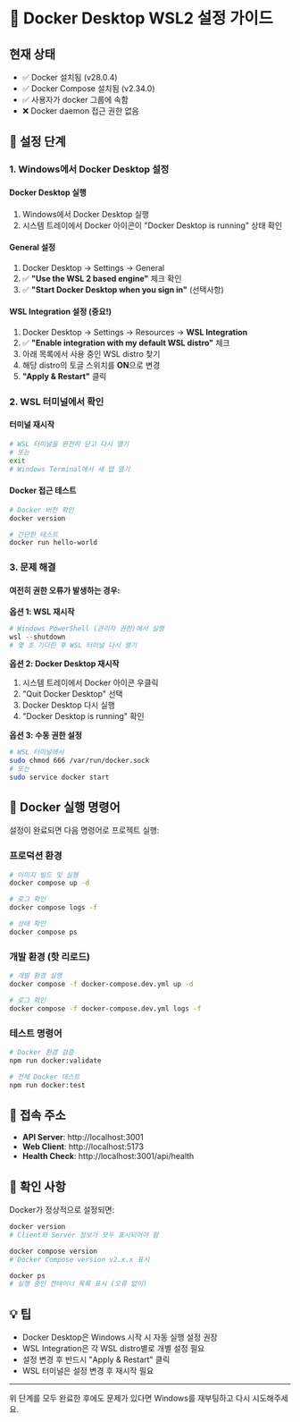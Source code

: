 # 🐳 Docker Desktop WSL2 설정 가이드

## 현재 상태
- ✅ Docker 설치됨 (v28.0.4)
- ✅ Docker Compose 설치됨 (v2.34.0)
- ✅ 사용자가 docker 그룹에 속함
- ❌ Docker daemon 접근 권한 없음

## 🔧 설정 단계

### 1. Windows에서 Docker Desktop 설정

#### Docker Desktop 실행
1. Windows에서 Docker Desktop 실행
2. 시스템 트레이에서 Docker 아이콘이 "Docker Desktop is running" 상태 확인

#### General 설정
1. Docker Desktop → Settings → General
2. ✅ **"Use the WSL 2 based engine"** 체크 확인
3. ✅ **"Start Docker Desktop when you sign in"** (선택사항)

#### WSL Integration 설정 (중요!)
1. Docker Desktop → Settings → Resources → **WSL Integration**
2. ✅ **"Enable integration with my default WSL distro"** 체크
3. 아래 목록에서 사용 중인 WSL distro 찾기
4. 해당 distro의 토글 스위치를 **ON**으로 변경
5. **"Apply & Restart"** 클릭

### 2. WSL 터미널에서 확인

#### 터미널 재시작
```bash
# WSL 터미널을 완전히 닫고 다시 열기
# 또는
exit
# Windows Terminal에서 새 탭 열기
```

#### Docker 접근 테스트
```bash
# Docker 버전 확인
docker version

# 간단한 테스트
docker run hello-world
```

### 3. 문제 해결

#### 여전히 권한 오류가 발생하는 경우:

**옵션 1: WSL 재시작**
```powershell
# Windows PowerShell (관리자 권한)에서 실행
wsl --shutdown
# 몇 초 기다린 후 WSL 터미널 다시 열기
```

**옵션 2: Docker Desktop 재시작**
1. 시스템 트레이에서 Docker 아이콘 우클릭
2. "Quit Docker Desktop" 선택
3. Docker Desktop 다시 실행
4. "Docker Desktop is running" 확인

**옵션 3: 수동 권한 설정**
```bash
# WSL 터미널에서
sudo chmod 666 /var/run/docker.sock
# 또는
sudo service docker start
```

## 🚀 Docker 실행 명령어

설정이 완료되면 다음 명령어로 프로젝트 실행:

### 프로덕션 환경
```bash
# 이미지 빌드 및 실행
docker compose up -d

# 로그 확인
docker compose logs -f

# 상태 확인
docker compose ps
```

### 개발 환경 (핫 리로드)
```bash
# 개발 환경 실행
docker compose -f docker-compose.dev.yml up -d

# 로그 확인
docker compose -f docker-compose.dev.yml logs -f
```

### 테스트 명령어
```bash
# Docker 환경 검증
npm run docker:validate

# 전체 Docker 테스트
npm run docker:test
```

## 📍 접속 주소
- **API Server**: http://localhost:3001
- **Web Client**: http://localhost:5173
- **Health Check**: http://localhost:3001/api/health

## 🎯 확인 사항
Docker가 정상적으로 설정되면:
```bash
docker version
# Client와 Server 정보가 모두 표시되어야 함

docker compose version
# Docker Compose version v2.x.x 표시

docker ps
# 실행 중인 컨테이너 목록 표시 (오류 없이)
```

## 💡 팁
- Docker Desktop은 Windows 시작 시 자동 실행 설정 권장
- WSL Integration은 각 WSL distro별로 개별 설정 필요
- 설정 변경 후 반드시 "Apply & Restart" 클릭
- WSL 터미널은 설정 변경 후 재시작 필요

---

위 단계를 모두 완료한 후에도 문제가 있다면 Windows를 재부팅하고 다시 시도해주세요.